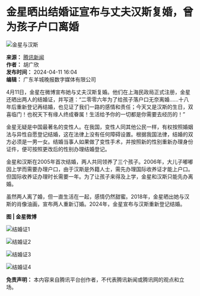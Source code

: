 # 金星晒出结婚证宣布与丈夫汉斯复婚，曾为孩子户口离婚

![金星与汉斯](https://inews.gtimg.com/om_bt/OxZyuiygyR7ofGcH9h4jJ0gzZYQ7Jf8JXecYsqDBqL4XIAA/641)

**来源：** [腾讯新闻](https://news.qq.com)  
**作者：** 胡广欣  
**发布时间：** 2024-04-11 16:04  
**编辑：** 广东羊城晚报数字媒体有限公司  

4月11日，金星在微博宣布她与丈夫汉斯复婚。他们在上海民政局正式注册，金星还晒出两人的结婚证，并写道：“二零零六年为了给孩子落户口无奈离婚……十八年后重新登记再结婚，也见证了我们一路的感情和责任；今天又是汉斯的生日，双喜临门！也祝天下有缘人终成眷属！生活给予你的一切都是你需要去经历的！”

金星无疑是中国最著名的变性人。在我国，变性人同其他公民一样，有权按照婚姻法与异性自愿登记结婚，这在法律上没有任何障碍设置。根据我国法律，结婚的双方必须是一男一女。结婚当事人如果做了变性手术，并按照新的性别重新办理身份证件，便可按照更改后的性别办理结婚登记。

金星和汉斯在2005年首次结婚，两人共同领养了三个孩子。2006年，大儿子嘟嘟因上学而需要办理户口，由于汉斯是外籍人士，需先办理国际收养证才能上户口。但国际收养证办理时长需要一年。为了让孩子来得及上学，金星和汉斯只能先办离婚。

虽然两人离了婚，但一直生活在一起，感情仍然甜蜜。2018年，金星晒出她与汉斯的肖像油画，宣布两人重新订婚。2024年，金星宣布与汉斯重新登记结婚。

**图 | 金星微博**

![结婚证1](https://inews.gtimg.com/om_bt/OZPbzhwbt-OWwckA-o6YyPpGgc5DnalxIPu19rZE7VNqQAA/641)

![结婚证2](https://inews.gtimg.com/om_bt/ONrtrJn7OTBoXHHZgwChLS9pGtHFW5X70MfmhzMbA6oXMAA/641)

![结婚证3](https://inews.gtimg.com/om_bt/ORzkWWSEIYt6J2QJ86mfWuA0ITynADr-ChNLjgj4XBHWsAA/641)

![结婚证4](https://inews.gtimg.com/om_bt/OE2LeiTuMRyOUtHMGzAFidkx872M0TxgA5KIjkQFxhMcYAA/641)

**免责声明：** 本内容来自腾讯平台创作者，不代表腾讯新闻或腾讯网的观点和立场。